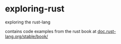 # exploring-rust
exploring the rust-lang

contains code examples from the rust book at [doc.rust-lang.org/stable/book/](http://doc.rust-lang.org/stable/book/)
